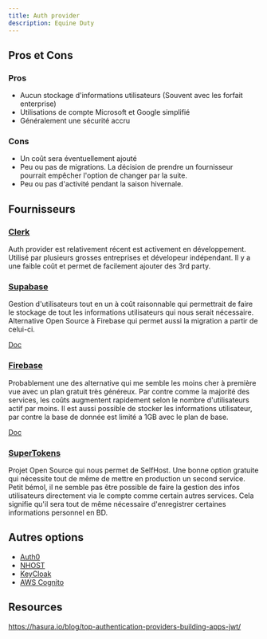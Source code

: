 ```yaml
---
title: Auth provider
description: Equine Duty
---
```


## Pros et Cons
### Pros
- Aucun stockage d'informations utilisateurs (Souvent avec les forfait enterprise)
- Utilisations de compte Microsoft et Google simplifié
- Généralement une sécurité accru

### Cons
- Un coût sera éventuellement ajouté
- Peu ou pas de migrations. La décision de prendre un fournisseur pourrait empêcher l'option de changer par la suite.
- Peu ou pas d'activité pendant la saison hivernale.

## Fournisseurs
### [Clerk](https://clerk.com/pricing)
Auth provider est relativement récent est activement en développement. Utilisé par plusieurs grosses entreprises et dévelopeur indépendant. Il y a une faible coût et permet de facilement ajouter des 3rd party. 

### [Supabase](https://supabase.com/pricing)
Gestion d'utilisateurs tout en un à coût raisonnable qui permettrait de faire le stockage de tout les informations utilisateurs qui nous serait nécessaire. Alternative Open Source à Firebase qui permet aussi la migration a partir de celui-ci.

[Doc](https://supabase.com/docs/guides/auth)

### [Firebase](https://firebase.google.com/pricing)
Probablement une des alternative qui me semble les moins cher à première vue avec un plan gratuit très généreux. Par contre comme la majorité des services, les coûts augmentent rapidement selon le nombre d'utilisateurs actif par moins. Il est aussi possible de stocker les informations utilisateur, par contre la base de donnée est limité a 1GB avec le plan de base.

[Doc](https://firebase.google.com/docs?hl=fr)

### [SuperTokens](https://supertokens.com/pricing)
Projet Open Source qui nous permet de SelfHost. Une bonne option gratuite qui nécessite tout de même de mettre en production un second service. Petit bémol, il ne semble pas être possible de faire la gestion des infos utilisateurs directement via le compte comme certain autres services. Cela signifie qu'il sera tout de même nécessaire d'enregistrer certaines informations personnel en BD. 

## Autres options
- [Auth0](https://auth0.com/)
- [NHOST](https://nhost.io/pricing)
- [KeyCloak](https://www.keycloak.org/)
- [AWS Cognito](https://aws.amazon.com/fr/cognito/)

## Resources
https://hasura.io/blog/top-authentication-providers-building-apps-jwt/